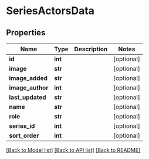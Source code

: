 # SeriesActorsData

## Properties
Name | Type | Description | Notes
------------ | ------------- | ------------- | -------------
**id** | **int** |  | [optional] 
**image** | **str** |  | [optional] 
**image_added** | **str** |  | [optional] 
**image_author** | **int** |  | [optional] 
**last_updated** | **str** |  | [optional] 
**name** | **str** |  | [optional] 
**role** | **str** |  | [optional] 
**series_id** | **int** |  | [optional] 
**sort_order** | **int** |  | [optional] 

[[Back to Model list]](../README.md#documentation-for-models) [[Back to API list]](../README.md#documentation-for-api-endpoints) [[Back to README]](../README.md)


